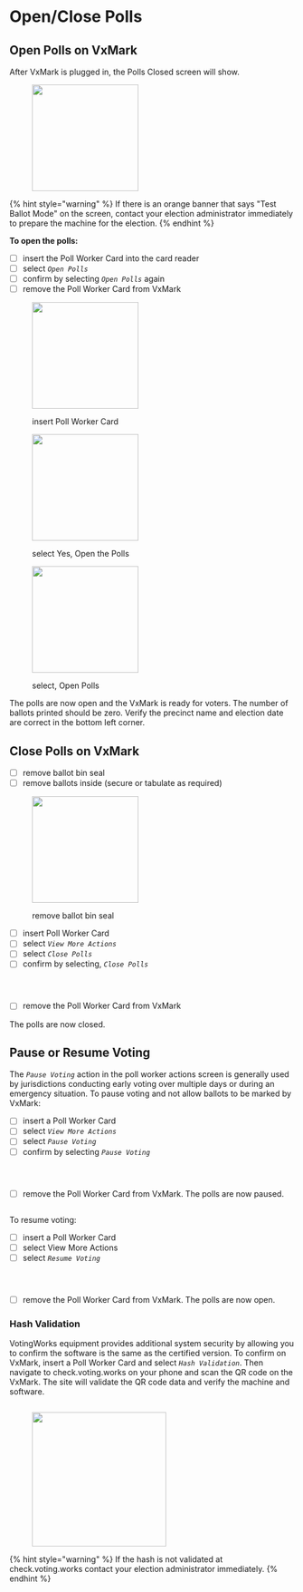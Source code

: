 # Open/Close Polls

## Open Polls on VxMark

After VxMark is plugged in, the Polls Closed screen will show.

<figure><img src="../.gitbook/assets/image.png" alt="" width="188"><figcaption></figcaption></figure>

{% hint style="warning" %}
If there is an orange banner that says "Test Ballot Mode" on the screen, contact your election administrator immediately to prepare the machine for the election.
{% endhint %}

**To open the polls:**

* [ ] insert the Poll Worker Card into the card reader
* [ ] select _`Open Polls`_
* [ ] confirm by selecting _`Open Polls`_ again
* [ ] remove the Poll Worker Card from VxMark

<div>

<figure><img src="../.gitbook/assets/VxMark smartcard insert.png" alt="" width="188"><figcaption><p>insert Poll Worker Card</p></figcaption></figure>

 

<figure><img src="../.gitbook/assets/VxMark Open Polls (1).png" alt="" width="188"><figcaption><p>select Yes, Open the Polls</p></figcaption></figure>

 

<figure><img src="../.gitbook/assets/vxmark open polls confirm.png" alt="" width="188"><figcaption><p>select, Open Polls</p></figcaption></figure>

</div>

The polls are now open and the VxMark is ready for voters. The number of ballots printed should be zero. Verify the precinct name and election date are correct in the bottom left corner.

## Close Polls on VxMark

* [ ] remove ballot bin seal
* [ ] remove ballots inside (secure or tabulate as required)

<figure><img src="../.gitbook/assets/VxMark removing ballots from bin.png" alt="" width="188"><figcaption><p>remove ballot bin seal</p></figcaption></figure>

* [ ] insert Poll Worker Card
* [ ] select _`View More Actions`_
* [ ] select _`Close Polls`_
* [ ] confirm by selecting, _`Close Polls`_

<div>

<figure><img src="../.gitbook/assets/VxMark View More Actions.png" alt=""><figcaption></figcaption></figure>

 

<figure><img src="../.gitbook/assets/VxMark Close Polls.png" alt=""><figcaption></figcaption></figure>

 

<figure><img src="../.gitbook/assets/VxMark Confirm Close Polls.png" alt=""><figcaption></figcaption></figure>

</div>

* [ ] remove the Poll Worker Card from VxMark

The polls are now closed.

## Pause or Resume Voting

The _`Pause Voting`_ action in the poll worker actions screen is generally used by jurisdictions conducting early voting over multiple days or during an emergency situation. To pause voting and not allow ballots to be marked by VxMark:

* [ ] insert a Poll Worker Card&#x20;
* [ ] select _`View More Actions`_
* [ ] select _`Pause Voting`_
* [ ] confirm by selecting _`Pause Voting`_

<div>

<figure><img src="../.gitbook/assets/VxMark View More Actions (1).png" alt=""><figcaption></figcaption></figure>

 

<figure><img src="../.gitbook/assets/VxMark Pause Voting.png" alt=""><figcaption></figcaption></figure>

 

<figure><img src="../.gitbook/assets/VxMark Confirm Pause Voting.png" alt=""><figcaption></figcaption></figure>

</div>

* [ ] remove the Poll Worker Card from VxMark. The polls are now paused.&#x20;

<figure><img src="../.gitbook/assets/image (2).png" alt=""><figcaption></figcaption></figure>

To resume voting:

* [ ] insert a Poll Worker Card&#x20;
* [ ] select View More Actions
* [ ] select _`Resume Voting`_

<div>

<figure><img src="../.gitbook/assets/VxMark View More Actions (1).png" alt=""><figcaption></figcaption></figure>

 

<figure><img src="../.gitbook/assets/image (3).png" alt=""><figcaption></figcaption></figure>

 

<figure><img src="../.gitbook/assets/VxMark Confirm Resume Voting.png" alt=""><figcaption></figcaption></figure>

</div>

* [ ] remove the Poll Worker Card from VxMark. The polls are now open.&#x20;

### Hash Validation

VotingWorks equipment provides additional system security by allowing you to confirm the software is the same as the certified version. To confirm on VxMark, insert a Poll Worker Card and select _`Hash Validation`_. Then navigate to check.voting.works on your phone and scan the QR code on the VxMark. The site will validate the QR code data and verify the machine and software.

<div>

<figure><img src="../.gitbook/assets/image (19).png" alt=""><figcaption></figcaption></figure>

 

<figure><img src="../.gitbook/assets/Hash Validation check voting works.png" alt="" width="237"><figcaption></figcaption></figure>

</div>

{% hint style="warning" %}
If the hash is not validated at check.voting.works contact your election administrator immediately.
{% endhint %}
